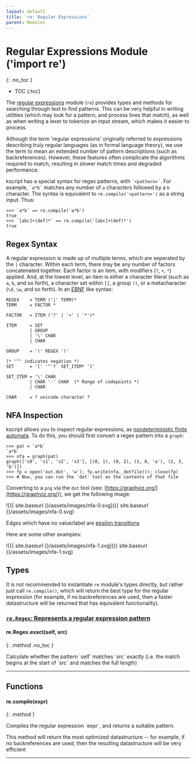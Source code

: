 ```yaml
---
layout: default
title: 're: Regular Expressions'
parent: Modules
---
```


# Regular Expressions Module ('import re')
{: .no_toc }

 * TOC
{:toc}

The [regular expressions](https://en.wikipedia.org/wiki/Regular_expression) module (`re`) provides types and methods for searching through text to find patterns. This can be very helpful in writing utilities (which may look for a pattern, and process lines that match), as well as when writing a lexer to tokenize an input stream, which makes it easier to process.

Although the term 'regular expressions' originally referred to expressions describing truly regular languages (as in formal language theory), we use the term to mean an extended number of pattern descriptions (such as backreferences). However, these features often complicate the algorithms required to match, resulting in slower match times and degraded performance.

kscript has a special syntax for regex patterns, with `` `<pattern>` ``. For example, `` `a*b` `` matches any number of `a` characters followed by a `b` character. The syntax is equivalent to `re.compile('<pattern>')` as a string input. Thus:

```ks
>>> `a*b` == re.compile('a*b')
true
>>> `[abc]+(def)*` == re.compile('[abc]+(def)*')
true
```

## Regex Syntax

A regular expression is made up of multiple terms, which are seperated by the `|` character. Within each term, there may be any number of factors concatenated together. Each factor is an item, with modifiers (`?`, `+`, `*`) applied. And, at the lowest level, an item is either a character literal (such as `a`, `b`, and so forth), a character set within `[]`, a group `()`, or a metacharacter (`\d`, `\w`, and so forth). In an [EBNF](https://en.wikipedia.org/wiki/Extended_Backus%E2%80%93Naur_form) like syntax:


```
REGEX    = TERM ('|' TERM)*
TERM     = FACTOR *

FACTOR   = ITEM ('?' | '+' | '*')*

ITEM     = SET
         | GROUP
         | '\' CHAR
         | CHAR
        
GROUP    = '(' REGEX ')'

(* '^' indicates negation *)
SET      = '[' '^'?  SET_ITEM* ']'

SET_ITEM = '\' CHAR
         | CHAR '-' CHAR  (* Range of codepoints *)
         | CHAR

CHAR     = ? unicode character ?
```


## NFA Inspection

kscript allows you to inspect regular expressions, as [nondeterministic finite automata](https://en.wikipedia.org/wiki/Nondeterministic_finite_automaton). To do this, you should first convert a regex pattern into a `graph`:

```ks
>>> pat = `a*b`
`a*b`
>>> nfa = graph(pat)
graph(['s0', 's1', 's2', 's3'], [(0, 1), (0, 2), (1, 0, 'a'), (2, 3, 'b')])
>>> fp = open('out.dot', 'w'); fp.write(nfa._dotfile()); close(fp)
>>> # Now, you can run the 'dot' tool on the contents of that file
```

Converting to a `png` via the `dot` tool (see: [https://graphviz.org/](https://graphviz.org/)), we get the following image:

![{{ site.baseurl }}/assets/images/nfa-0.svg]({{ site.baseurl }}/assets/images/nfa-0.svg)

Edges which have no value/label are [epsilon transitions](https://en.wikipedia.org/wiki/Epsilon_transition)


Here are some other examples:

![{{ site.baseurl }}/assets/images/nfa-1.svg]({{ site.baseurl }}/assets/images/nfa-1.svg)



## Types

It is not recommended to instantiate `re` module's types directly, but rather just call `re.compile()`, which will return the best type for the regular expression (for example, if no backreferences are used, then a faster datastructure will be returned that has equivalent functionality).

### [`re.Regex`: Represents a regular expression pattern](#regex)


#### re.Regex.exact(self, src)
{: .method .no_toc }

<div class="method-text" markdown="1">
Calculate whether the pattern `self` matches `src` exactly (i.e. the match begins at the start of `src` and matches the full length)
</div>


---

## Functions


#### re.compile(expr)
{: .method }

<div class="method-text" markdown="1">
Compiles the regular expression `expr`, and returns a suitable pattern. 

This method will return the most optimized datastructure -- for example, if no backreferences are used, then the resulting datastructure will be very efficient
</div>


---




